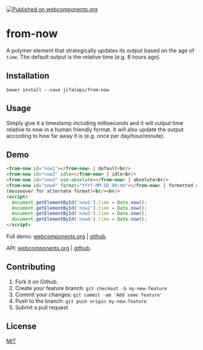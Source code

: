 [![Published on webcomponents.org](https://img.shields.io/badge/webcomponents.org-published-blue.svg)](https://www.webcomponents.org/element/jifalops/from-now)

# from-now
A polymer element that strategically updates its output based on the age of
`time`. The default output is the relative time (e.g. 8 hours ago).

## Installation

```
bower install --save jifalops/from-now
```

## Usage
Simply give it a timestamp including milliseconds and it will output time
relative to now in a human friendly format. It will also update the output
according to how far away it is (e.g. once per day/hour/minute).

## Demo
<!--
```
<custom-element-demo>
  <template>
    <script src="../webcomponentsjs/webcomponents-lite.js"></script>
    <link rel="import" href="from-now.html">
    <next-code-block></next-code-block>
  </template>
</custom-element-demo>
```
-->

```html
<from-now id="now1"></from-now> | default<br/>
<from-now id="now2" idle></from-now> | idle<br/>
<from-now id="now3" use-absolute></from-now> | absolute<br/>
<from-now id="now4" format="YYYY-MM-DD HH:mm"></from-now> | formatted absolute<br/>
(mouseover for alternate format)<br/><br/>
<script>
  document.getElementById('now1').time = Date.now();
  document.getElementById('now2').time = Date.now();
  document.getElementById('now3').time = Date.now();
  document.getElementById('now4').time = Date.now();
</script>
```

Full demo:
[webcomponents.org](https://www.webcomponents.org/element/jifalops/from-now/demo/demo/index.html)
| [github](https://jifalops.github.io/from-now/components/from-now/demo/).

API: [webcomponents.org](https://www.webcomponents.org/element/jifalops/from-now/from-now)
| [github](https://jifalops.github.io/from-now).

## Contributing

1. Fork it on Github.
2. Create your feature branch: `git checkout -b my-new-feature`
3. Commit your changes: `git commit -am 'Add some feature'`
4. Push to the branch: `git push origin my-new-feature`
5. Submit a pull request

## License

[MIT](https://opensource.org/licenses/MIT)
